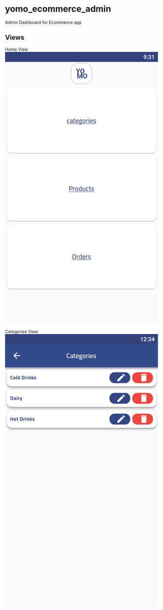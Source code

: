 # yomo_ecommerce_admin

Admin Dashboard for Ecommerce app

## Views

Home View
![](assets/images/screen_shots/home.png)

Categories View
![](assets/images/screen_shots/categories.png)